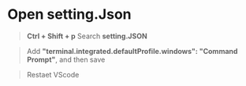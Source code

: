 # Open setting.Json

>  **Ctrl + Shift + p** Search **setting.JSON**

> Add **"terminal.integrated.defaultProfile.windows": "Command Prompt"**, and then save

> Restaet VScode 
